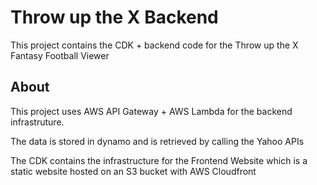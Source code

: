 # Throw up the X Backend 

This project contains the CDK + backend code for the Throw up the X Fantasy Football Viewer

## About

This project uses AWS API Gateway + AWS Lambda for the backend infrastruture.

The data is stored in dynamo and is retrieved by calling the Yahoo APIs

The CDK contains the infrastructure for the Frontend Website which is a static website hosted on an S3 bucket with AWS Cloudfront

